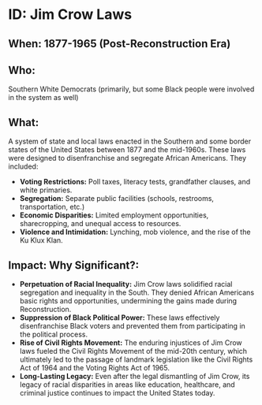 # ID: Jim Crow Laws
## When: 1877-1965 (Post-Reconstruction Era) 
## Who:  
Southern White Democrats (primarily, but some Black people were involved in the system as well) 
## What:
A system of state and local laws enacted in the Southern and some border states of the United States between 1877 and the mid-1960s. These laws were designed to disenfranchise and segregate African Americans. They included:
* **Voting Restrictions:** Poll taxes, literacy tests, grandfather clauses, and white primaries. 
* **Segregation:** Separate public facilities (schools, restrooms, transportation, etc.)
* **Economic Disparities:**  Limited employment opportunities, sharecropping, and unequal access to resources. 
* **Violence and Intimidation:** Lynching, mob violence, and the rise of the Ku Klux Klan.
## Impact: Why Significant?:
* **Perpetuation of Racial Inequality:** Jim Crow laws solidified racial segregation and inequality in the South. They denied African Americans basic rights and opportunities, undermining the gains made during Reconstruction.
* **Suppression of Black Political Power:** These laws effectively disenfranchise Black voters and prevented them from participating in the political process.
* **Rise of Civil Rights Movement:**  The enduring injustices of Jim Crow laws fueled the Civil Rights Movement of the mid-20th century, which ultimately led to the passage of landmark legislation like the Civil Rights Act of 1964 and the Voting Rights Act of 1965.
* **Long-Lasting Legacy:** Even after the legal dismantling of Jim Crow, its legacy of racial disparities in areas like education, healthcare, and criminal justice continues to impact the United States today. 
